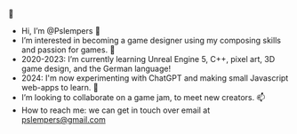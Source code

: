 👋 
- Hi, I’m @Pslempers
👀
- I’m interested in becoming a game designer using my composing skills and passion for games.
🌱
- 2020-2023: I’m currently learning Unreal Engine 5, C++, pixel art, 3D game design, and the German language!
- 2024: I'm now experimenting with ChatGPT and making small Javascript web-apps to learn.
💞️
- I’m looking to collaborate on a game jam, to meet new creators.
📫
- How to reach me: we can get in touch over email at pslempers@gmail.com

<!---
Pslempers/Pslempers is a ✨ special ✨ repository because its `README.md` (this file) appears on your GitHub profile.
You can click the Preview link to take a look at your changes.
--->

